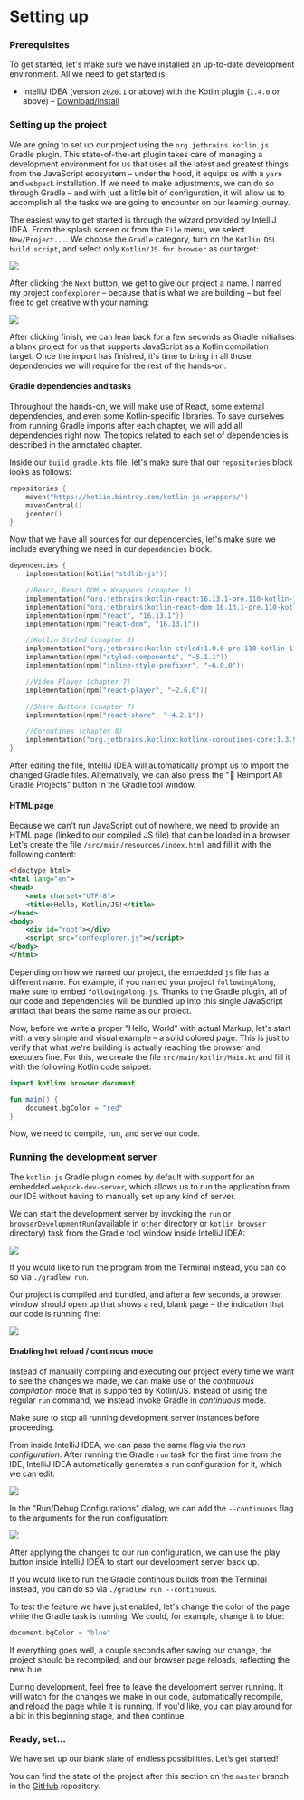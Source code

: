 # Setting up

### Prerequisites

To get started, let's make sure we have installed an up-to-date development environment. All we need to get started is:

- IntelliJ IDEA (version `2020.1` or above) with the Kotlin plugin (`1.4.0` or above) – [Download/Install](https://www.jetbrains.com/idea/download/)


### Setting up the project

We are going to set up our project using the `org.jetbrains.kotlin.js` Gradle plugin. This state-of-the-art plugin takes care of managing a development environment for us that uses all the latest and greatest things from the JavaScript ecosystem – under the hood, it equips us with a `yarn` and `webpack` installation. If we need to make adjustments, we can do so through Gradle – and with just a little bit of configuration, it will allow us to accomplish all the tasks we are going to encounter on our learning journey.

The easiest way to get started is through the wizard provided by IntelliJ IDEA. From the splash screen or from the `File` menu, we select `New/Project...`. We choose the `Gradle` category, turn on the `Kotlin DSL build script`, and select only `Kotlin/JS for browser` as our target:

![](./assets/new_gradle_project.png)

After clicking the `Next` button, we get to give our project a name. I named my project `confexplorer` – because that is what we are building – but feel free to get creative with your naming:

![](./assets/confexplorer.png)

After clicking finish, we can lean back for a few seconds as Gradle initialises a blank project for us that supports JavaScript as a Kotlin compilation target. Once the import has finished, it's time to bring in all those dependencies we will require for the rest of the hands-on.

#### Gradle dependencies and tasks

Throughout the hands-on, we will make use of React, some external dependencies, and even some Kotlin-specific libraries. To save ourselves from running Gradle imports after each chapter, we will add all dependencies right now. The topics related to each set of dependencies is described in the annotated chapter.

Inside our `build.gradle.kts` file, let's make sure that our `repositories` block looks as follows:

```kotlin
repositories {
    maven("https://kotlin.bintray.com/kotlin-js-wrappers/")
    mavenCentral()
    jcenter()
}
```

Now that we have all sources for our dependencies, let's make sure we include everything we need in our `dependencies` block.

```kotlin
dependencies {
    implementation(kotlin("stdlib-js"))

    //React, React DOM + Wrappers (chapter 3)
    implementation("org.jetbrains:kotlin-react:16.13.1-pre.110-kotlin-1.4.0")
    implementation("org.jetbrains:kotlin-react-dom:16.13.1-pre.110-kotlin-1.4.0")
    implementation(npm("react", "16.13.1"))
    implementation(npm("react-dom", "16.13.1"))

    //Kotlin Styled (chapter 3)
    implementation("org.jetbrains:kotlin-styled:1.0.0-pre.110-kotlin-1.4.0")
    implementation(npm("styled-components", "~5.1.1"))
    implementation(npm("inline-style-prefixer", "~6.0.0"))

    //Video Player (chapter 7)
    implementation(npm("react-player", "~2.6.0"))

    //Share Buttons (chapter 7)
    implementation(npm("react-share", "~4.2.1"))

    //Coroutines (chapter 8)
    implementation("org.jetbrains.kotlinx:kotlinx-coroutines-core:1.3.9")
}
```

After editing the file, IntelliJ IDEA will automatically prompt us to import the changed Gradle files. Alternatively, we can also press the "🔁 Reimport All Gradle Projects" button in the Gradle tool window.

#### HTML page

Because we can't run JavaScript out of nowhere, we need to provide an HTML page (linked to our compiled JS file) that can be loaded in a browser. Let's create the file `/src/main/resources/index.html` and fill it with the following content:

```xml
<!doctype html>
<html lang="en">
<head>
    <meta charset="UTF-8">
    <title>Hello, Kotlin/JS!</title>
</head>
<body>
    <div id="root"></div>
    <script src="confexplorer.js"></script>
</body>
</html>
```

Depending on how we named our project, the embedded `js` file has a different name. For example, if you named your project `followingAlong`, make sure to embed `followingAlong.js`. Thanks to the Gradle plugin, all of our code and dependencies will be bundled up into this single JavaScript artifact that bears the same name as our project.

Now, before we write a proper "Hello, World" with actual Markup, let's start with a very simple and visual example – a solid colored page. This is just to verify that what we're building is actually reaching the browser and executes fine. For this, we create the file `src/main/kotlin/Main.kt` and fill it with the following Kotlin code snippet:

```kotlin
import kotlinx.browser.document

fun main() {
    document.bgColor = "red"
}
```

Now, we need to compile, run, and serve our code.

### Running the development server

The `kotlin.js` Gradle plugin comes by default with support for an embedded `webpack-dev-server`, which allows us to run the application from our IDE without having to manually set up any kind of server.

We can start the development server by invoking the `run` or `browserDevelopmentRun`(available in `other` directory or `kotlin browser` directory) task from the Gradle tool window inside IntelliJ IDEA:

![](./assets/browserDevelopmentRun.png)

If you would like to run the program from the Terminal instead, you can do so via `./gradlew run`.

Our project is compiled and bundled, and after a few seconds, a browser window should open up that shows a red, blank page – the indication that our code is running fine:

![](./assets/redPage.png)

#### Enabling hot reload / continous mode

Instead of manually compiling and executing our project every time we want to see the changes we made, we can make use of the _continuous compilation_ mode that is supported by Kotlin/JS. Instead of using the regular `run` command, we instead invoke Gradle in _continuous_ mode.

Make sure to stop all running development server instances before proceeding.

From inside IntelliJ IDEA, we can pass the same flag via the _run configuration_. After running the Gradle `run` task for the first time from the IDE, IntelliJ IDEA automatically generates a run configuration for it, which we can edit:

![](./assets/editConfigurations.png)

In the "Run/Debug Configurations" dialog, we can add the `--continuous` flag to the arguments for the run configuration:

![](./assets/continuous.png)

After applying the changes to our run configuration, we can use the play button inside IntelliJ IDEA to start our development server back up.

If you would like to run the Gradle continous builds from the Terminal instead, you can do so via `./gradlew run --continuous`.

To test the feature we have just enabled, let's change the color of the page while the Gradle task is running. We could, for example, change it to blue:

```kotlin
document.bgColor = "blue"
```

If everything goes well, a couple seconds after saving our change, the project should be recompiled, and our browser page reloads, reflecting the new hue.

During development, feel free to leave the development server running. It will watch for the changes we make in our code, automatically recompile, and reload the page while it is running. If you'd like, you can play around for a bit in this beginning stage, and then continue.

### Ready, set...

We have set up our blank slate of endless possibilities. Let’s get started!

You can find the state of the project after this section on the `master` branch in the [GitHub](https://github.com/kotlin-hands-on/web-app-react-kotlin-js-gradle/tree/master) repository.

